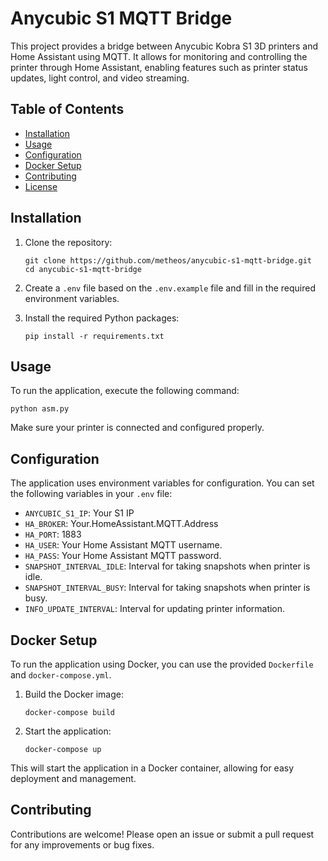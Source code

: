 # Anycubic S1 MQTT Bridge

This project provides a bridge between Anycubic Kobra S1 3D printers and Home Assistant using MQTT. It allows for monitoring and controlling the printer through Home Assistant, enabling features such as printer status updates, light control, and video streaming.

## Table of Contents

- [Installation](#installation)
- [Usage](#usage)
- [Configuration](#configuration)
- [Docker Setup](#docker-setup)
- [Contributing](#contributing)
- [License](#license)

## Installation

1. Clone the repository:

   ```
   git clone https://github.com/metheos/anycubic-s1-mqtt-bridge.git
   cd anycubic-s1-mqtt-bridge
   ```

2. Create a `.env` file based on the `.env.example` file and fill in the required environment variables.

3. Install the required Python packages:
   ```
   pip install -r requirements.txt
   ```

## Usage

To run the application, execute the following command:

```
python asm.py
```

Make sure your printer is connected and configured properly.

## Configuration

The application uses environment variables for configuration. You can set the following variables in your `.env` file:

- `ANYCUBIC_S1_IP`: Your S1 IP
- `HA_BROKER`: Your.HomeAssistant.MQTT.Address
- `HA_PORT`: 1883
- `HA_USER`: Your Home Assistant MQTT username.
- `HA_PASS`: Your Home Assistant MQTT password.
- `SNAPSHOT_INTERVAL_IDLE`: Interval for taking snapshots when printer is idle.
- `SNAPSHOT_INTERVAL_BUSY`: Interval for taking snapshots when printer is busy.
- `INFO_UPDATE_INTERVAL`: Interval for updating printer information.

## Docker Setup

To run the application using Docker, you can use the provided `Dockerfile` and `docker-compose.yml`.

1. Build the Docker image:

   ```
   docker-compose build
   ```

2. Start the application:
   ```
   docker-compose up
   ```

This will start the application in a Docker container, allowing for easy deployment and management.

## Contributing

Contributions are welcome! Please open an issue or submit a pull request for any improvements or bug fixes.
